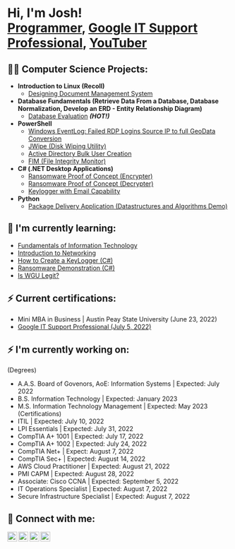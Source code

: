 <h1>Hi, I'm Josh! <br/><a href="https://github.com/jdomingo3/">Programmer</a>, <a href="https://www.linkedin.com/in/joshua-nino-domingo">Google IT Support Professional</a>, <a href="#">YouTuber</a></h1>

<h2>👨‍💻 Computer Science Projects:</h2>

- <b>Introduction to Linux (Recoll)</b>
  - [Designing Document Management System](https://github.com/jdomingo3/Document-Management-System)
- <b>Database Fundamentals (Retrieve Data From a Database, Database Normalization, Develop an ERD - Entity Relationship Diagram)</b>
  - [Database Evaluation](https://github.com/jdomingo3/) <b><i>(HOT!)</b></i>
- <b>PowerShell</b>
  - [Windows EventLog: Failed RDP Logins Source IP to full GeoData Conversion](https://github.com/jdomingo3/)
  - [JWipe (Disk Wiping Utility)](https://github.com/jdomingo3/)
  - [Active Directory Bulk User Creation](https://github.com/jdomingo3/)
  - [FIM (File Integrity Monitor)](https://github.com/jdomingo3/)
- <b>C# (.NET Desktop Applications)</b>
  - [Ransomware Proof of Concept (Encrypter)](https://github.com/jdomingo3/)
  - [Ransomware Proof of Concept (Decrypter)](https://github.com/jdomingo3/)
  - [Keylogger with Email Capability](https://github.com/jdomingo3/)
- <b>Python</b>
  - [Package Delivery Application (Datastructures and Algorithms Demo)](#)

<h2>🌱 I'm currently learning:</h2>

- [Fundamentals of Information Technology](#)
- [Introduction to Networking](#)
- [How to Create a KeyLogger (C#)](#)
- [Ransomware Demonstration (C#)](#)
- [Is WGU Legit?](#)

<h2> ⚡ Current certifications:</h2>

- Mini MBA in Business | Austin Peay State University (June 23, 2022)
- [Google IT Support Professional (July 5, 2022)](https://coursera.org/share/a8d9e9472d69a3eafa76c2acf136eaa6)

<h2> ⚡ I'm currently working on:</h2>

(Degrees)
- A.A.S. Board of Govenors, AoE: Information Systems | Expected: July 2022
- B.S. Information Technology | Expected: January 2023
- M.S. Information Technology Management | Expected: May 2023
(Certifications)
- ITIL | Expected: July 10, 2022
- LPI Essentials | Expected: July 31, 2022
- CompTIA A+ 1001 | Expected: July 17, 2022
- CompTIA A+ 1002 | Expected: July 24, 2022
- CompTIA Net+ | Expect: August 7, 2022
- CompTIA Sec+ | Expected: August 14, 2022
- AWS Cloud Practitioner | Expected: August 21, 2022
- PMI CAPM | Expected: August 28, 2022
- Associate: Cisco CCNA | Expected: September 5, 2022
- IT Operations Specialist | Expected: August 7, 2022
- Secure Infrastructure Specialist | Expected: August 7, 2022

<h2> 🤳 Connect with me:</h2>

[<img align="left" alt="JoshMadakor | YouTube" width="22px" src="https://cdn.jsdelivr.net/npm/simple-icons@v3/icons/youtube.svg" />][youtube]
[<img align="left" alt="JoshMadakor | Twitter" width="22px" src="https://cdn.jsdelivr.net/npm/simple-icons@v3/icons/twitter.svg" />][twitter]
[<img align="left" alt="JoshMadakor | LinkedIn" width="22px" src="https://cdn.jsdelivr.net/npm/simple-icons@v3/icons/linkedin.svg" />][linkedin]
[<img align="left" alt="JoshMadakor | Instagram" width="22px" src="https://cdn.jsdelivr.net/npm/simple-icons@v3/icons/instagram.svg" />][instagram]

[twitter]: https://twitter.com/
[youtube]: https://www.youtube.com/
[instagram]: https://www.instagram.com/
[linkedin]: https://www.linkedin.com/in/joshua-nino-domingo

<!--
**joshmadakor1/joshmadakor1** is a ✨ _special_ ✨ repository because its `README.md` (this file) appears on your GitHub profile.

Here are some ideas to get you started:

- 🔭 I’m currently working on ...
- 🌱 I’m currently learning ...
- 👯 I’m looking to collaborate on ...
- 🤔 I’m looking for help with ...
- 💬 Ask me about ...
- 📫 How to reach me: ...
- 😄 Pronouns: ...
- ⚡ Fun fact: ...
-->
